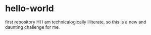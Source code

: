 # hello-world
first repository
HI
I am technicalogically illiterate, so this is a new and daunting challenge for me.
